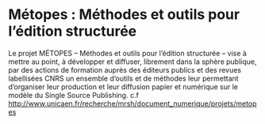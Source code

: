 Métopes : Méthodes et outils pour l’édition structurée
======================================================

Le projet MÉTOPES – Méthodes et outils pour l’édition structurée – vise à mettre au point, à développer et diffuser, librement dans la sphère publique, par des actions de formation auprès des éditeurs publics et des revues labellisées CNRS un ensemble d’outils et de méthodes leur permettant d’organiser leur production et leur diffusion papier et numérique sur le modèle du Single Source Publishing.
c.f <http://www.unicaen.fr/recherche/mrsh/document_numerique/projets/metopes>
